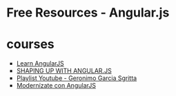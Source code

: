 # Free Resources - Angular.js

<h1>courses</h1>
<ul>
  <li type="square">
    <a href="http://www.codecademy.com/learn/learn-angularjs?utm_campaign=angularjs_blast_2015_04_07">Learn AngularJS</a>
  </li>
  <li type="square">
     <a href="https://www.codeschool.com/courses/shaping-up-with-angular-js">SHAPING UP WITH ANGULAR.JS</a>
  </li>
  <li type="square">
     <a href="https://www.youtube.com/channel/UCqqVBofCdK2YG-JVYbJr8zQ">Playlist Youtube - Geronimo Garcia Sgritta</a>
  </li>
   <li type="square">
     <a href="https://www.acamica.com/cursos/28/modernizate-con-angularjs">
Modernízate con AngularJS</a>
  </li>
</ul>
